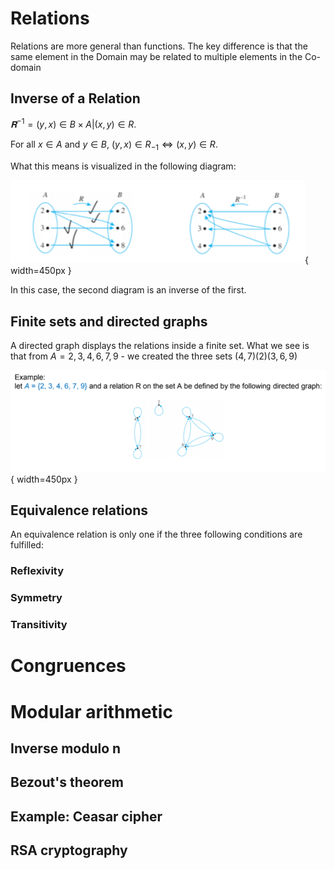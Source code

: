 # Relations

Relations are more general than functions. The key difference is that the same element in the Domain may be related to multiple elements in the Co-domain

## Inverse of a Relation

$𝐑^{-1} = { (y,x) \in B\times A | (x,y) \in R }.$

For all $x \in A$ and $y \in B$, $(y,x) \in R_{-1}\iff (x,y) \in R$.

What this means is visualized in the following diagram:

![](28_04_2021_20.46.png){ width=450px }

In this case, the second diagram is an inverse of the first.

## Finite sets and directed graphs

A directed graph displays the relations inside a finite set. What we see is that from $A = {2, 3, 4, 6, 7, 9}$ -  we created the three sets $(4, 7)(2)(3,6,9)$

![](28_04_2021_20.47.png){ width=450px }

## Equivalence relations

An equivalence relation is only one if the three following conditions are fulfilled:

### Reflexivity



### Symmetry

### Transitivity

# Congruences

# Modular arithmetic

## Inverse modulo n

## Bezout's theorem

## Example: Ceasar cipher

## RSA cryptography